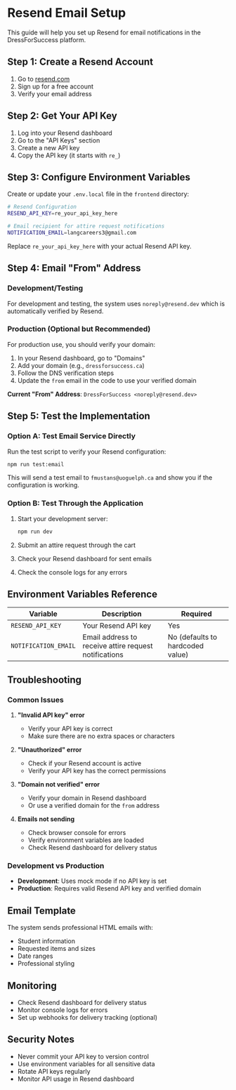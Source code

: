 # Resend Email Setup

This guide will help you set up Resend for email notifications in the DressForSuccess platform.

## Step 1: Create a Resend Account

1. Go to [resend.com](https://resend.com)
2. Sign up for a free account
3. Verify your email address

## Step 2: Get Your API Key

1. Log into your Resend dashboard
2. Go to the "API Keys" section
3. Create a new API key
4. Copy the API key (it starts with `re_`)

## Step 3: Configure Environment Variables

Create or update your `.env.local` file in the `frontend` directory:

```bash
# Resend Configuration
RESEND_API_KEY=re_your_api_key_here

# Email recipient for attire request notifications
NOTIFICATION_EMAIL=langcareers3@gmail.com
```

Replace `re_your_api_key_here` with your actual Resend API key.

## Step 4: Email "From" Address

### Development/Testing
For development and testing, the system uses `noreply@resend.dev` which is automatically verified by Resend.

### Production (Optional but Recommended)
For production use, you should verify your domain:

1. In your Resend dashboard, go to "Domains"
2. Add your domain (e.g., `dressforsuccess.ca`)
3. Follow the DNS verification steps
4. Update the `from` email in the code to use your verified domain

**Current "From" Address**: `DressForSuccess <noreply@resend.dev>`

## Step 5: Test the Implementation

### Option A: Test Email Service Directly

Run the test script to verify your Resend configuration:

```bash
npm run test:email
```

This will send a test email to `fmustans@uoguelph.ca` and show you if the configuration is working.

### Option B: Test Through the Application

1. Start your development server:
   ```bash
   npm run dev
   ```

2. Submit an attire request through the cart
3. Check your Resend dashboard for sent emails
4. Check the console logs for any errors

## Environment Variables Reference

| Variable | Description | Required |
|----------|-------------|----------|
| `RESEND_API_KEY` | Your Resend API key | Yes |
| `NOTIFICATION_EMAIL` | Email address to receive attire request notifications | No (defaults to hardcoded value) |

## Troubleshooting

### Common Issues

1. **"Invalid API key" error**
   - Verify your API key is correct
   - Make sure there are no extra spaces or characters

2. **"Unauthorized" error**
   - Check if your Resend account is active
   - Verify your API key has the correct permissions

3. **"Domain not verified" error**
   - Verify your domain in Resend dashboard
   - Or use a verified domain for the `from` address

4. **Emails not sending**
   - Check browser console for errors
   - Verify environment variables are loaded
   - Check Resend dashboard for delivery status

### Development vs Production

- **Development**: Uses mock mode if no API key is set
- **Production**: Requires valid Resend API key and verified domain

## Email Template

The system sends professional HTML emails with:
- Student information
- Requested items and sizes
- Date ranges
- Professional styling

## Monitoring

- Check Resend dashboard for delivery status
- Monitor console logs for errors
- Set up webhooks for delivery tracking (optional)

## Security Notes

- Never commit your API key to version control
- Use environment variables for all sensitive data
- Rotate API keys regularly
- Monitor API usage in Resend dashboard 